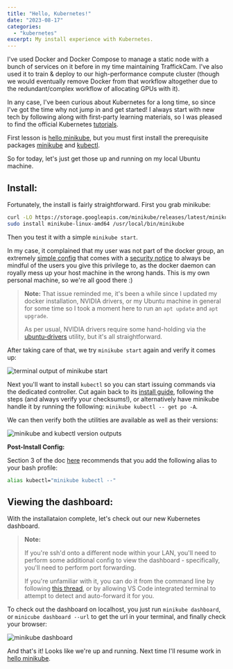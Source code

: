 ```yaml
---
title: "Hello, Kubernetes!"
date: "2023-08-17"
categories: 
  - "kubernetes"
excerpt: My install experience with Kubernetes.
---
```


I've used Docker and Docker Compose to manage a static node with a bunch of services on it before in my time maintaining TraffickCam. I've also used it to train & deploy to our high-performance compute cluster (though we would eventually remove Docker from that workflow altogether due to the redundant/complex workflow of allocating GPUs with it).

In any case, I've been curious about Kubernetes for a long time, so since I've got the time why not jump in and get started! I always start with new tech by following along with first-party learning materials, so I was pleased to find the official Kubernetes [tutorials](https://kubernetes.io/docs/tutorials/).

First lesson is [hello minikube](https://kubernetes.io/docs/tutorials/hello-minikube/), but you must first install the prerequisite packages [minikube](https://minikube.sigs.k8s.io/docs/start/) and [kubectl](https://minikube.sigs.k8s.io/docs/start/). 

So for today, let's just get those up and running on my local Ubuntu machine.

## Install:

Fortunately, the install is fairly straightforward. First you grab minikube:

```bash
curl -LO https://storage.googleapis.com/minikube/releases/latest/minikube-linux-amd64
sudo install minikube-linux-amd64 /usr/local/bin/minikube
```

Then you test it with a simple `minikube start`. 

In my case, it complained that my user was not part of the docker group, an extremely [simple config](https://docs.docker.com/engine/install/linux-postinstall/#manage-docker-as-a-non-root-user) that comes with a [security notice](https://docs.docker.com/engine/security/#docker-daemon-attack-surface) to always be mindful of the users you give this privilege to, as the docker daemon can royally mess up your host machine in the wrong hands. This is my own personal machine, so we're all good there :)

>**Note:** That issue reminded me, it's been a while since I updated my docker installation, NVIDIA drivers, or my Ubuntu machine in general for some time so I took a moment here to run an `apt update` and `apt upgrade`.
>
>As per usual, NVIDIA drivers require some hand-holding via the [ubuntu-drivers](https://linuxconfig.org/how-to-install-the-nvidia-drivers-on-ubuntu-22-04) utility, but it's all straightforward.

After taking care of that, we try `minikube start` again and verify it comes up:

![terminal output of minikube start](/images/kubernetes-install-1.png)

Next you'll want to install `kubectl` so you can start issuing commands via the dedicated controller. Cut again back to its [install guide](https://kubernetes.io/docs/tasks/tools/install-kubectl-linux/), following the steps (and always verify your checksums!), or alternatively have minikube handle it by running the following: `minikube kubectl -- get po -A`.

We can then verify both the utilities are available as well as their versions:

![minikube and kubectl version outputs](/images/kubernetes-install-2.png)

**Post-Install Config:**

Section 3 of the doc [here](https://minikube.sigs.k8s.io/docs/start/) recommends that you add the following alias to your bash profile:

```bash
alias kubectl="minikube kubectl --"
```

## Viewing the dashboard:

With the installataion complete, let's check out our new Kubernetes dashboard.

>**Note:**
>
>If you're ssh'd onto a different node within 
your LAN, you'll need to perform some additional config to view the dashboard - specifically, you'll need to perform port forwarding. 
>
>If you're unfamiliar with it, you can do it from the command line by following [this thread](https://stackoverflow.com/questions/47173463/how-to-access-local-kubernetes-minikube-dashboard-remotely), or by allowing VS Code integrated terminal to attempt to detect and auto-forward it for you.

To check out the dashboard on localhost, you just run `minikube dashboard`, or `minicube dashboard --url` to get the url in your terminal, and finally check your browser:

![minikube dashboard](/images/kubernetes-install-3.png)

And that's it! Looks like we're up and running. Next time I'll resume work in [hello minikube](https://kubernetes.io/docs/tutorials/hello-minikube/).
